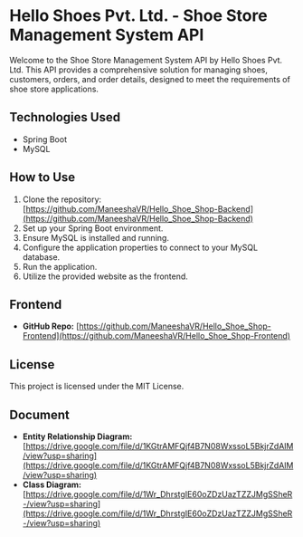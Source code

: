 # Hello Shoes Pvt. Ltd. - Shoe Store Management System API

Welcome to the Shoe Store Management System API by Hello Shoes Pvt. Ltd. This API provides a comprehensive solution for managing shoes, customers, orders, and order details, designed to meet the requirements of shoe store applications.

## Technologies Used

- Spring Boot
- MySQL


## How to Use

1. Clone the repository: [https://github.com/ManeeshaVR/Hello_Shoe_Shop-Backend](https://github.com/ManeeshaVR/Hello_Shoe_Shop-Backend)
2. Set up your Spring Boot environment.
3. Ensure MySQL is installed and running.
4. Configure the application properties to connect to your MySQL database.
5. Run the application.
6. Utilize the provided website as the frontend.


## Frontend

- **GitHub Repo:** [https://github.com/ManeeshaVR/Hello_Shoe_Shop-Frontend](https://github.com/ManeeshaVR/Hello_Shoe_Shop-Frontend)

## License

This project is licensed under the MIT License.


## Document

- **Entity Relationship Diagram:** [https://drive.google.com/file/d/1KGtrAMFQjf4B7N08WxssoL5BkjrZdAlM/view?usp=sharing](https://drive.google.com/file/d/1KGtrAMFQjf4B7N08WxssoL5BkjrZdAlM/view?usp=sharing)
- **Class Diagram:** [https://drive.google.com/file/d/1Wr_DhrstgIE60oZDzUazTZZJMgSSheR-/view?usp=sharing](https://drive.google.com/file/d/1Wr_DhrstgIE60oZDzUazTZZJMgSSheR-/view?usp=sharing)